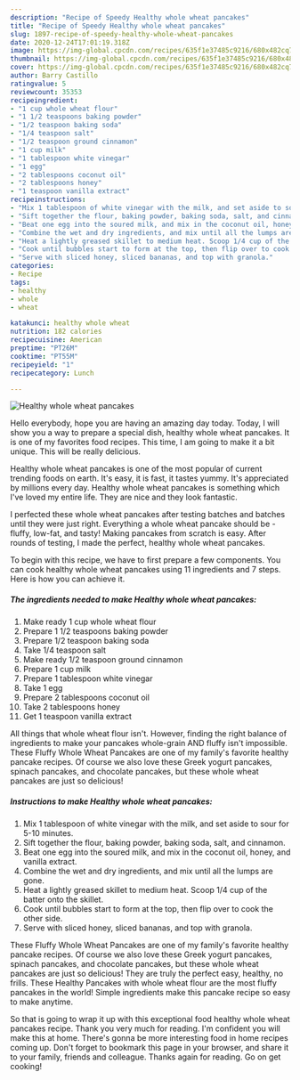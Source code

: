 ```yaml
---
description: "Recipe of Speedy Healthy whole wheat pancakes"
title: "Recipe of Speedy Healthy whole wheat pancakes"
slug: 1897-recipe-of-speedy-healthy-whole-wheat-pancakes
date: 2020-12-24T17:01:19.318Z
image: https://img-global.cpcdn.com/recipes/635f1e37485c9216/680x482cq70/healthy-whole-wheat-pancakes-recipe-main-photo.jpg
thumbnail: https://img-global.cpcdn.com/recipes/635f1e37485c9216/680x482cq70/healthy-whole-wheat-pancakes-recipe-main-photo.jpg
cover: https://img-global.cpcdn.com/recipes/635f1e37485c9216/680x482cq70/healthy-whole-wheat-pancakes-recipe-main-photo.jpg
author: Barry Castillo
ratingvalue: 5
reviewcount: 35353
recipeingredient:
- "1 cup whole wheat flour"
- "1 1/2 teaspoons baking powder"
- "1/2 teaspoon baking soda"
- "1/4 teaspoon salt"
- "1/2 teaspoon ground cinnamon"
- "1 cup milk"
- "1 tablespoon white vinegar"
- "1 egg"
- "2 tablespoons coconut oil"
- "2 tablespoons honey"
- "1 teaspoon vanilla extract"
recipeinstructions:
- "Mix 1 tablespoon of white vinegar with the milk, and set aside to sour for 5-10 minutes."
- "Sift together the flour, baking powder, baking soda, salt, and cinnamon."
- "Beat one egg into the soured milk, and mix in the coconut oil, honey, and vanilla extract."
- "Combine the wet and dry ingredients, and mix until all the lumps are gone."
- "Heat a lightly greased skillet to medium heat. Scoop 1/4 cup of the batter onto the skillet."
- "Cook until bubbles start to form at the top, then flip over to cook the other side."
- "Serve with sliced honey, sliced bananas, and top with granola."
categories:
- Recipe
tags:
- healthy
- whole
- wheat

katakunci: healthy whole wheat 
nutrition: 182 calories
recipecuisine: American
preptime: "PT26M"
cooktime: "PT55M"
recipeyield: "1"
recipecategory: Lunch

---
```



![Healthy whole wheat pancakes](https://img-global.cpcdn.com/recipes/635f1e37485c9216/680x482cq70/healthy-whole-wheat-pancakes-recipe-main-photo.jpg)

Hello everybody, hope you are having an amazing day today. Today, I will show you a way to prepare a special dish, healthy whole wheat pancakes. It is one of my favorites food recipes. This time, I am going to make it a bit unique. This will be really delicious.

Healthy whole wheat pancakes is one of the most popular of current trending foods on earth. It's easy, it is fast, it tastes yummy. It's appreciated by millions every day. Healthy whole wheat pancakes is something which I've loved my entire life. They are nice and they look fantastic.

I perfected these whole wheat pancakes after testing batches and batches until they were just right. Everything a whole wheat pancake should be - fluffy, low-fat, and tasty! Making pancakes from scratch is easy. After rounds of testing, I made the perfect, healthy whole wheat pancakes.


To begin with this recipe, we have to first prepare a few components. You can cook healthy whole wheat pancakes using 11 ingredients and 7 steps. Here is how you can achieve it.

<!--inarticleads1-->

##### The ingredients needed to make Healthy whole wheat pancakes:

1. Make ready 1 cup whole wheat flour
1. Prepare 1 1/2 teaspoons baking powder
1. Prepare 1/2 teaspoon baking soda
1. Take 1/4 teaspoon salt
1. Make ready 1/2 teaspoon ground cinnamon
1. Prepare 1 cup milk
1. Prepare 1 tablespoon white vinegar
1. Take 1 egg
1. Prepare 2 tablespoons coconut oil
1. Take 2 tablespoons honey
1. Get 1 teaspoon vanilla extract


All things that whole wheat flour isn&#39;t. However, finding the right balance of ingredients to make your pancakes whole-grain AND fluffy isn&#39;t impossible. These Fluffy Whole Wheat Pancakes are one of my family&#39;s favorite healthy pancake recipes. Of course we also love these Greek yogurt pancakes, spinach pancakes, and chocolate pancakes, but these whole wheat pancakes are just so delicious! 

<!--inarticleads2-->

##### Instructions to make Healthy whole wheat pancakes:

1. Mix 1 tablespoon of white vinegar with the milk, and set aside to sour for 5-10 minutes.
1. Sift together the flour, baking powder, baking soda, salt, and cinnamon.
1. Beat one egg into the soured milk, and mix in the coconut oil, honey, and vanilla extract.
1. Combine the wet and dry ingredients, and mix until all the lumps are gone.
1. Heat a lightly greased skillet to medium heat. Scoop 1/4 cup of the batter onto the skillet.
1. Cook until bubbles start to form at the top, then flip over to cook the other side.
1. Serve with sliced honey, sliced bananas, and top with granola.


These Fluffy Whole Wheat Pancakes are one of my family&#39;s favorite healthy pancake recipes. Of course we also love these Greek yogurt pancakes, spinach pancakes, and chocolate pancakes, but these whole wheat pancakes are just so delicious! They are truly the perfect easy, healthy, no frills. These Healthy Pancakes with whole wheat flour are the most fluffy pancakes in the world! Simple ingredients make this pancake recipe so easy to make anytime. 

So that is going to wrap it up with this exceptional food healthy whole wheat pancakes recipe. Thank you very much for reading. I'm confident you will make this at home. There's gonna be more interesting food in home recipes coming up. Don't forget to bookmark this page in your browser, and share it to your family, friends and colleague. Thanks again for reading. Go on get cooking!
